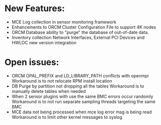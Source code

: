 New Features:
=============

* MCE Log collection in sensor monitoring framework
* Enhancements to ORCM Cluster Configuration File to support 4K nodes
* ORCM Database ability to "purge" the database of out-of-date data.
* Inventory collection Network Interfaces, External PCI Devices and HWLOC new version integration

Open issues:
==========
* ORCM OPAL_PREFIX and LD_LIBRARY_PATH conflicts with openmpi
Workaround is to not relocate RPM install location
* DB Purge by partition not dropping all the tables 
Workaround is to manually delete tables when needed
* When 2 sensor plugins with use the same BMC errors occur randomly
Workaround is to not run separate sampling threads targeting the same BMC
* MCE data not being processed when mce log error msg is being read
Workaround is to limit other kernel messages to syslog
